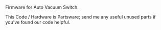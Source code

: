  Firmware for Auto Vacuum Switch.

This Code / Hardware is Partsware; send me any useful unused parts if you've found our code helpful. 
